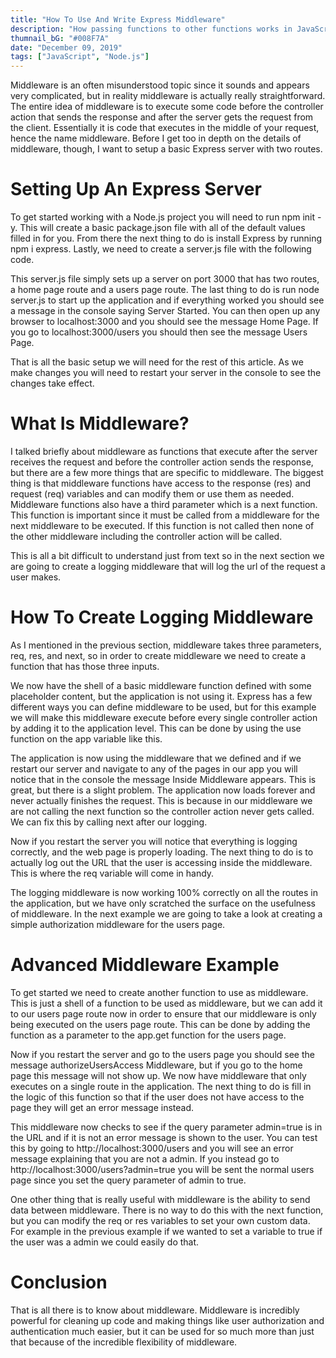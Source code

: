 ```yaml
---
title: "How To Use And Write Express Middleware"
description: "How passing functions to other functions works in JavaScript."
thumnail_bG: "#008F7A"
date: "December 09, 2019"
tags: ["JavaScript", "Node.js"]
---
```


Middleware is an often misunderstood topic since it sounds and appears very complicated, but in reality middleware is actually really straightforward. The entire idea of middleware is to execute some code before the controller action that sends the response and after the server gets the request from the client. Essentially it is code that executes in the middle of your request, hence the name middleware. Before I get too in depth on the details of middleware, though, I want to setup a basic Express server with two routes.

# Setting Up An Express Server
To get started working with a Node.js project you will need to run npm init -y. This will create a basic package.json file with all of the default values filled in for you. From there the next thing to do is install Express by running npm i express. Lastly, we need to create a server.js file with the following code.

This server.js file simply sets up a server on port 3000 that has two routes, a home page route and a users page route. The last thing to do is run node server.js to start up the application and if everything worked you should see a message in the console saying Server Started. You can then open up any browser to localhost:3000 and you should see the message Home Page. If you go to localhost:3000/users you should then see the message Users Page.

That is all the basic setup we will need for the rest of this article. As we make changes you will need to restart your server in the console to see the changes take effect.

# What Is Middleware?
I talked briefly about middleware as functions that execute after the server receives the request and before the controller action sends the response, but there are a few more things that are specific to middleware. The biggest thing is that middleware functions have access to the response (res) and request (req) variables and can modify them or use them as needed. Middleware functions also have a third parameter which is a next function. This function is important since it must be called from a middleware for the next middleware to be executed. If this function is not called then none of the other middleware including the controller action will be called.

This is all a bit difficult to understand just from text so in the next section we are going to create a logging middleware that will log the url of the request a user makes.

# How To Create Logging Middleware
As I mentioned in the previous section, middleware takes three parameters, req, res, and next, so in order to create middleware we need to create a function that has those three inputs.

We now have the shell of a basic middleware function defined with some placeholder content, but the application is not using it. Express has a few different ways you can define middleware to be used, but for this example we will make this middleware execute before every single controller action by adding it to the application level. This can be done by using the use function on the app variable like this.

The application is now using the middleware that we defined and if we restart our server and navigate to any of the pages in our app you will notice that in the console the message Inside Middleware appears. This is great, but there is a slight problem. The application now loads forever and never actually finishes the request. This is because in our middleware we are not calling the next function so the controller action never gets called. We can fix this by calling next after our logging.

Now if you restart the server you will notice that everything is logging correctly, and the web page is properly loading. The next thing to do is to actually log out the URL that the user is accessing inside the middleware. This is where the req variable will come in handy.

The logging middleware is now working 100% correctly on all the routes in the application, but we have only scratched the surface on the usefulness of middleware. In the next example we are going to take a look at creating a simple authorization middleware for the users page.

# Advanced Middleware Example
To get started we need to create another function to use as middleware.
This is just a shell of a function to be used as middleware, but we can add it to our users page route now in order to ensure that our middleware is only being executed on the users page route. This can be done by adding the function as a parameter to the app.get function for the users page.

Now if you restart the server and go to the users page you should see the message authorizeUsersAccess Middleware, but if you go to the home page this message will not show up. We now have middleware that only executes on a single route in the application. The next thing to do is fill in the logic of this function so that if the user does not have access to the page they will get an error message instead.

This middleware now checks to see if the query parameter admin=true is in the URL and if it is not an error message is shown to the user. You can test this by going to http://localhost:3000/users and you will see an error message explaining that you are not a admin. If you instead go to http://localhost:3000/users?admin=true you will be sent the normal users page since you set the query parameter of admin to true.

One other thing that is really useful with middleware is the ability to send data between middleware. There is no way to do this with the next function, but you can modify the req or res variables to set your own custom data. For example in the previous example if we wanted to set a variable to true if the user was a admin we could easily do that.

# Conclusion
That is all there is to know about middleware. Middleware is incredibly powerful for cleaning up code and making things like user authorization and authentication much easier, but it can be used for so much more than just that because of the incredible flexibility of middleware.